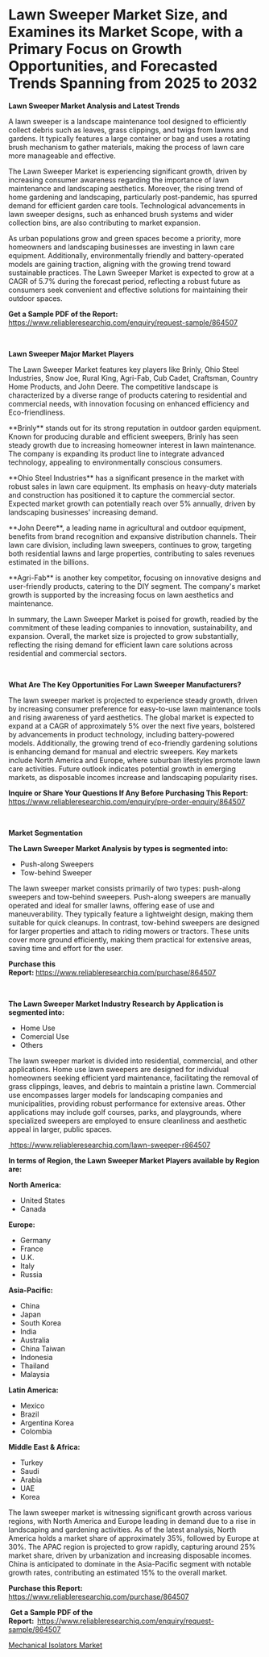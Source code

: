 <p><h1>Lawn Sweeper Market Size, and Examines its Market Scope, with a Primary Focus on Growth Opportunities, and Forecasted Trends Spanning from 2025 to 2032</h1></p><p><strong>Lawn Sweeper Market Analysis and Latest Trends</strong></p>
<p><p>A lawn sweeper is a landscape maintenance tool designed to efficiently collect debris such as leaves, grass clippings, and twigs from lawns and gardens. It typically features a large container or bag and uses a rotating brush mechanism to gather materials, making the process of lawn care more manageable and effective. </p><p>The Lawn Sweeper Market is experiencing significant growth, driven by increasing consumer awareness regarding the importance of lawn maintenance and landscaping aesthetics. Moreover, the rising trend of home gardening and landscaping, particularly post-pandemic, has spurred demand for efficient garden care tools. Technological advancements in lawn sweeper designs, such as enhanced brush systems and wider collection bins, are also contributing to market expansion.</p><p>As urban populations grow and green spaces become a priority, more homeowners and landscaping businesses are investing in lawn care equipment. Additionally, environmentally friendly and battery-operated models are gaining traction, aligning with the growing trend toward sustainable practices. The Lawn Sweeper Market is expected to grow at a CAGR of 5.7% during the forecast period, reflecting a robust future as consumers seek convenient and effective solutions for maintaining their outdoor spaces.</p></p>
<p><strong>Get a Sample PDF of the Report:&nbsp;</strong> <a href="https://www.reliableresearchiq.com/enquiry/request-sample/864507?utm_campaign=2117&utm_medium=2&utm_source=Github&utm_content=ia&utm_term=20022025&utm_id=lawn-sweeper">https://www.reliableresearchiq.com/enquiry/request-sample/864507</a></p>
<p>&nbsp;</p>
<p><strong>Lawn Sweeper Major Market Players</strong></p>
<p><p>The Lawn Sweeper Market features key players like Brinly, Ohio Steel Industries, Snow Joe, Rural King, Agri-Fab, Cub Cadet, Craftsman, Country Home Products, and John Deere. The competitive landscape is characterized by a diverse range of products catering to residential and commercial needs, with innovation focusing on enhanced efficiency and Eco-friendliness.</p><p>**Brinly** stands out for its strong reputation in outdoor garden equipment. Known for producing durable and efficient sweepers, Brinly has seen steady growth due to increasing homeowner interest in lawn maintenance. The company is expanding its product line to integrate advanced technology, appealing to environmentally conscious consumers.</p><p>**Ohio Steel Industries** has a significant presence in the market with robust sales in lawn care equipment. Its emphasis on heavy-duty materials and construction has positioned it to capture the commercial sector. Expected market growth can potentially reach over 5% annually, driven by landscaping businesses' increasing demand.</p><p>**John Deere**, a leading name in agricultural and outdoor equipment, benefits from brand recognition and expansive distribution channels. Their lawn care division, including lawn sweepers, continues to grow, targeting both residential lawns and large properties, contributing to sales revenues estimated in the billions.</p><p>**Agri-Fab** is another key competitor, focusing on innovative designs and user-friendly products, catering to the DIY segment. The company's market growth is supported by the increasing focus on lawn aesthetics and maintenance.</p><p>In summary, the Lawn Sweeper Market is poised for growth, readied by the commitment of these leading companies to innovation, sustainability, and expansion. Overall, the market size is projected to grow substantially, reflecting the rising demand for efficient lawn care solutions across residential and commercial sectors.</p></p>
<p>&nbsp;</p>
<p><strong>What Are The Key Opportunities For Lawn Sweeper Manufacturers?</strong></p>
<p><p>The lawn sweeper market is projected to experience steady growth, driven by increasing consumer preference for easy-to-use lawn maintenance tools and rising awareness of yard aesthetics. The global market is expected to expand at a CAGR of approximately 5% over the next five years, bolstered by advancements in product technology, including battery-powered models. Additionally, the growing trend of eco-friendly gardening solutions is enhancing demand for manual and electric sweepers. Key markets include North America and Europe, where suburban lifestyles promote lawn care activities. Future outlook indicates potential growth in emerging markets, as disposable incomes increase and landscaping popularity rises.</p></p>
<p><strong>Inquire or Share Your Questions If Any Before Purchasing This Report:</strong> <a href="https://www.reliableresearchiq.com/enquiry/pre-order-enquiry/864507?utm_campaign=2117&utm_medium=2&utm_source=Github&utm_content=ia&utm_term=20022025&utm_id=lawn-sweeper">https://www.reliableresearchiq.com/enquiry/pre-order-enquiry/864507</a></p>
<p>&nbsp;</p>
<p><strong>Market Segmentation</strong></p>
<p><strong>The Lawn Sweeper Market Analysis by types is segmented into:</strong></p>
<p><ul><li>Push-along Sweepers</li><li>Tow-behind Sweeper</li></ul></p>
<p><p>The lawn sweeper market consists primarily of two types: push-along sweepers and tow-behind sweepers. Push-along sweepers are manually operated and ideal for smaller lawns, offering ease of use and maneuverability. They typically feature a lightweight design, making them suitable for quick cleanups. In contrast, tow-behind sweepers are designed for larger properties and attach to riding mowers or tractors. These units cover more ground efficiently, making them practical for extensive areas, saving time and effort for the user.</p></p>
<p><strong>Purchase this Report:&nbsp;</strong><a href="https://www.reliableresearchiq.com/purchase/864507?utm_campaign=2117&utm_medium=2&utm_source=Github&utm_content=ia&utm_term=20022025&utm_id=lawn-sweeper">https://www.reliableresearchiq.com/purchase/864507</a></p>
<p>&nbsp;</p>
<p><strong>The Lawn Sweeper Market Industry Research by Application is segmented into:</strong></p>
<p><ul><li>Home Use</li><li>Comercial Use</li><li>Others</li></ul></p>
<p><p>The lawn sweeper market is divided into residential, commercial, and other applications. Home use lawn sweepers are designed for individual homeowners seeking efficient yard maintenance, facilitating the removal of grass clippings, leaves, and debris to maintain a pristine lawn. Commercial use encompasses larger models for landscaping companies and municipalities, providing robust performance for extensive areas. Other applications may include golf courses, parks, and playgrounds, where specialized sweepers are employed to ensure cleanliness and aesthetic appeal in larger, public spaces.</p></p>
<p><a href="https://www.reliableresearchiq.com/lawn-sweeper-r864507?utm_campaign=2117&utm_medium=2&utm_source=Github&utm_content=ia&utm_term=20022025&utm_id=lawn-sweeper">&nbsp;https://www.reliableresearchiq.com/lawn-sweeper-r864507</a></p>
<p><strong>In terms of Region, the Lawn Sweeper Market Players available by Region are:</strong></p>
<p>
    <p> <strong> North America: </strong>
        <ul>
            <li>United States</li>
            <li>Canada</li>
        </ul>
        </p> 
    <p> <strong> Europe: </strong>
        <ul>
            <li>Germany</li>
            <li>France</li>
            <li>U.K.</li>
            <li>Italy</li>
            <li>Russia</li>
        </ul>
        </p> 
    <p> <strong> Asia-Pacific: </strong>
        <ul>
            <li>China</li>
            <li>Japan</li>
            <li>South Korea</li>
            <li>India</li>
            <li>Australia</li>
            <li>China Taiwan</li>
            <li>Indonesia</li>
            <li>Thailand</li>
            <li>Malaysia</li>
        </ul>
        </p> 
    <p> <strong> Latin America: </strong>
        <ul>
            <li>Mexico</li>
            <li>Brazil</li>
            <li>Argentina Korea</li>
            <li>Colombia</li>
        </ul>
        </p> 
    <p> <strong> Middle East & Africa: </strong>
        <ul>
            <li>Turkey</li>
            <li>Saudi</li>
            <li>Arabia</li>
            <li>UAE</li>
            <li>Korea</li>
        </ul>
    </p>
    </p>
<p><p>The lawn sweeper market is witnessing significant growth across various regions, with North America and Europe leading in demand due to a rise in landscaping and gardening activities. As of the latest analysis, North America holds a market share of approximately 35%, followed by Europe at 30%. The APAC region is projected to grow rapidly, capturing around 25% market share, driven by urbanization and increasing disposable incomes. China is anticipated to dominate in the Asia-Pacific segment with notable growth rates, contributing an estimated 15% to the overall market.</p></p>
<p><strong>Purchase this Report: </strong><a href="https://www.reliableresearchiq.com/purchase/864507?utm_campaign=2117&utm_medium=2&utm_source=Github&utm_content=ia&utm_term=20022025&utm_id=lawn-sweeper">https://www.reliableresearchiq.com/purchase/864507</a></p>
<p>&nbsp;<strong>Get a Sample PDF of the Report:&nbsp;&nbsp;</strong><a href="https://www.reliableresearchiq.com/enquiry/request-sample/864507?utm_campaign=2117&utm_medium=2&utm_source=Github&utm_content=ia&utm_term=20022025&utm_id=lawn-sweeper">https://www.reliableresearchiq.com/enquiry/request-sample/864507</a></p>
<p><strong></strong></p>
<p><p><a href="https://github.com/DixieGrimes/Market-Research-Report-List-1/blob/main/mechanical-isolators-market.md?utm_campaign=2117&utm_medium=2&utm_source=Github&utm_content=ia&utm_term=20022025&utm_id=lawn-sweeper">Mechanical Isolators Market</a></p></p>